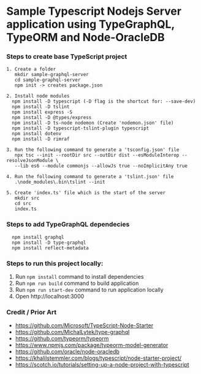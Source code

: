 # Sample Typescript Nodejs Server application using TypeGraphQL, TypeORM and Node-OracleDB

### Steps to create base TypeScript project
```
1. Create a folder 
   mkdir sample-graphql-server
   cd sample-graphql-server
   npm init -> creates package.json

2. Install node modules
  npm install -D typescript (-D flag is the shortcut for: --save-dev)
  npm install -D tslint
  npm install express -S
  npm install -D @types/express
  npm install -D ts-node nodemon (Create 'nodemon.json' file)
  npm install -D typescript-tslint-plugin typescript
  npm install dotenv
  npm install -D rimraf
  
3. Run the following command to generate a 'tsconfig.json' file
   npx tsc --init --rootDir src --outDir dist --esModuleInterop --resolveJsonModule \
   --lib es6 --module commonjs --allowJs true --noImplicitAny true

4. Run the following command to generate a 'tslint.json' file
   .\node_modules\.bin\tslint --init

5. Create 'index.ts' file which is the start of the server
   mkdir src
   cd src
   index.ts
```

### Steps to add TypeGraphQL dependecies
```
  npm install graphql 
  npm install -D type-graphql
  npm install reflect-metadata
```

### Steps to run this project locally:
1. Run `npm install` command to install dependencies
2. Run `npm run build` command to build application
3. Run `npm run start-dev` command to run application locally
4. Open http://localhost:3000

### Credit / Prior Art
- https://github.com/Microsoft/TypeScript-Node-Starter
- https://github.com/MichalLytek/type-graphql
- https://github.com/typeorm/typeorm
- https://www.npmjs.com/package/typeorm-model-generator
- https://github.com/oracle/node-oracledb
- https://khalilstemmler.com/blogs/typescript/node-starter-project/
- https://scotch.io/tutorials/setting-up-a-node-project-with-typescript
